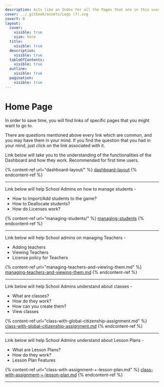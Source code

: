 ```yaml
---
description: Acts like an Index for all the Pages that are in this user manual.
cover: ../.gitbook/assets/Logo (7).svg
coverY: 0
layout:
  cover:
    visible: true
    size: hero
  title:
    visible: true
  description:
    visible: true
  tableOfContents:
    visible: true
  outline:
    visible: true
  pagination:
    visible: true
---
```


# Home Page

In order to save time, you will find links of specific pages that you might want to go to.&#x20;

There are questions mentioned above every link which are common, and you may have them in your mind. If you find the question that you had in your mind, just click on the link associated with it.



Link below will take you to the understanding of the functionalities of the Dashboard and how they work. Recommended for first time users.

{% content-ref url="dashboard-layout/" %}
[dashboard-layout](dashboard-layout/)
{% endcontent-ref %}

***

Link below will help School Admins on how to manage students -

* How to Import/Add students to the game?
* How to Deallocate students?
* How do Licenses work?

{% content-ref url="managing-students/" %}
[managing-students](managing-students/)
{% endcontent-ref %}

***

Link below will help School admins on managing Teachers -

* Adding teachers
* Viewing Teachers&#x20;
* License policy for Teachers

{% content-ref url="managing-teachers-and-viewing-them.md" %}
[managing-teachers-and-viewing-them.md](managing-teachers-and-viewing-them.md)
{% endcontent-ref %}

***

Link below will help School Admins understand about classes -

* What are classes?
* How do they work?
* How can you create them?
* View classes

{% content-ref url="class-with-global-citizenship-assignment.md" %}
[class-with-global-citizenship-assignment.md](class-with-global-citizenship-assignment.md)
{% endcontent-ref %}

***

Link below will help School Admins understand about Lesson Plans -

* What are Lesson Plans?
* How do they work?
* Lesson Plan Features

{% content-ref url="class-with-assignment-+-lesson-plan.md" %}
[class-with-assignment-+-lesson-plan.md](class-with-assignment-+-lesson-plan.md)
{% endcontent-ref %}

***
